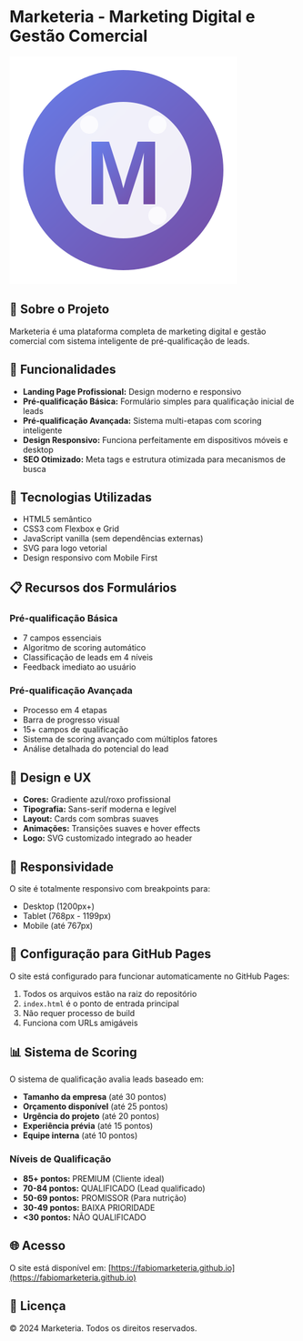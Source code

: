 # Marketeria - Marketing Digital e Gestão Comercial

![Marketeria Logo](logo.svg)

## 🎯 Sobre o Projeto

Marketeria é uma plataforma completa de marketing digital e gestão comercial com sistema inteligente de pré-qualificação de leads.

## 🌟 Funcionalidades

- **Landing Page Profissional:** Design moderno e responsivo
- **Pré-qualificação Básica:** Formulário simples para qualificação inicial de leads
- **Pré-qualificação Avançada:** Sistema multi-etapas com scoring inteligente
- **Design Responsivo:** Funciona perfeitamente em dispositivos móveis e desktop
- **SEO Otimizado:** Meta tags e estrutura otimizada para mecanismos de busca

## 🚀 Tecnologias Utilizadas

- HTML5 semântico
- CSS3 com Flexbox e Grid
- JavaScript vanilla (sem dependências externas)
- SVG para logo vetorial
- Design responsivo com Mobile First

## 📋 Recursos dos Formulários

### Pré-qualificação Básica
- 7 campos essenciais
- Algoritmo de scoring automático
- Classificação de leads em 4 níveis
- Feedback imediato ao usuário

### Pré-qualificação Avançada
- Processo em 4 etapas
- Barra de progresso visual
- 15+ campos de qualificação
- Sistema de scoring avançado com múltiplos fatores
- Análise detalhada do potencial do lead

## 🎨 Design e UX

- **Cores:** Gradiente azul/roxo profissional
- **Tipografia:** Sans-serif moderna e legível
- **Layout:** Cards com sombras suaves
- **Animações:** Transições suaves e hover effects
- **Logo:** SVG customizado integrado ao header

## 📱 Responsividade

O site é totalmente responsivo com breakpoints para:
- Desktop (1200px+)
- Tablet (768px - 1199px)
- Mobile (até 767px)

## 🔧 Configuração para GitHub Pages

O site está configurado para funcionar automaticamente no GitHub Pages:

1. Todos os arquivos estão na raiz do repositório
2. `index.html` é o ponto de entrada principal
3. Não requer processo de build
4. Funciona com URLs amigáveis

## 📊 Sistema de Scoring

O sistema de qualificação avalia leads baseado em:

- **Tamanho da empresa** (até 30 pontos)
- **Orçamento disponível** (até 25 pontos)
- **Urgência do projeto** (até 20 pontos)
- **Experiência prévia** (até 15 pontos)
- **Equipe interna** (até 10 pontos)

### Níveis de Qualificação

- **85+ pontos:** PREMIUM (Cliente ideal)
- **70-84 pontos:** QUALIFICADO (Lead qualificado)
- **50-69 pontos:** PROMISSOR (Para nutrição)
- **30-49 pontos:** BAIXA PRIORIDADE
- **<30 pontos:** NÃO QUALIFICADO

## 🌐 Acesso

O site está disponível em: [https://fabiomarketeria.github.io](https://fabiomarketeria.github.io)

## 📄 Licença

© 2024 Marketeria. Todos os direitos reservados.
